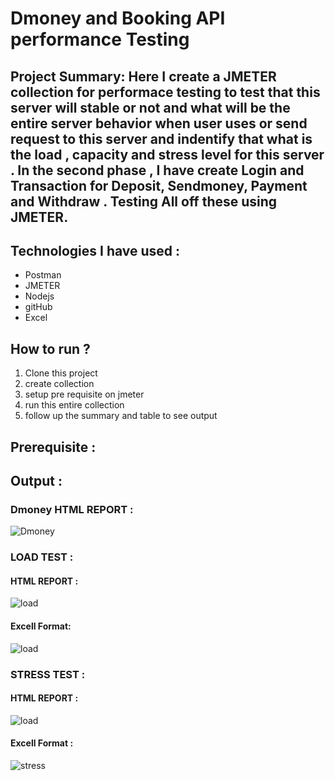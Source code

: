 # Dmoney and Booking API performance Testing 

## Project Summary: Here I create a JMETER collection for performace testing to test that this server will stable or not and what will be the entire server behavior when user uses or send request to this server and indentify that what is the load , capacity and stress level for this server . In the second phase , I have create Login  and Transaction for Deposit, Sendmoney, Payment and Withdraw . Testing All off these using JMETER.

## Technologies I have used :
- Postman
- JMETER
- Nodejs
- gitHub
- Excel
  
## How to run ?
1. Clone this project
2. create collection
3. setup pre requisite on jmeter
4. run this entire collection
5. follow up the summary and table to see output

## Prerequisite :

## Output :

### Dmoney HTML REPORT :
![Dmoney](https://github.com/user-attachments/assets/3c8a227d-54be-4008-9132-9ece16ee7483)


### LOAD TEST :

#### HTML REPORT :
![load](https://github.com/user-attachments/assets/cb94598b-19f3-42c9-a16e-fe7233b878ee)
#### Excell Format:
![load](https://github.com/user-attachments/assets/822919ed-512c-41d6-a8b5-ed7a3362bea7)


### STRESS TEST :

#### HTML REPORT :
 ![load](https://github.com/user-attachments/assets/6a85e5da-48d3-4309-9895-3873c240e17d)
#### Excell Format :
![stress](https://github.com/user-attachments/assets/9f64a6db-d2d3-4234-8091-820b935b7fb8)




